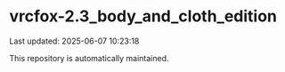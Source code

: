 # vrcfox-2.3_body_and_cloth_edition

Last updated: 2025-06-07 10:23:18

This repository is automatically maintained.
